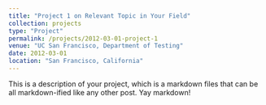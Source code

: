 ```yaml
---
title: "Project 1 on Relevant Topic in Your Field"
collection: projects
type: "Project"
permalink: /projects/2012-03-01-project-1
venue: "UC San Francisco, Department of Testing"
date: 2012-03-01
location: "San Francisco, California"
---
```


This is a description of your project, which is a markdown files that can be all markdown-ified like any other post. Yay markdown!
